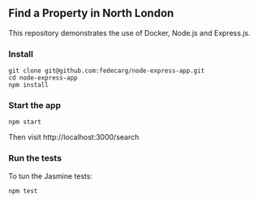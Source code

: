 ## Find a Property in North London

This repository demonstrates the use of Docker, Node.js and Express.js.

### Install

```
git clone git@github.com:fedecarg/node-express-app.git
cd node-express-app
npm install
```

### Start the app

```
npm start
```

Then visit http://localhost:3000/search

### Run the tests

To tun the Jasmine tests:

```
npm test
```
